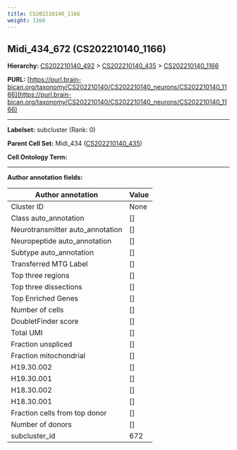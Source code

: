 ```yaml
---
title: CS202210140_1166
weight: 1166
---
```

## Midi_434_672 (CS202210140_1166)
<b>Hierarchy: </b>
[CS202210140_492](../CS202210140_492) >
[CS202210140_435](../CS202210140_435) >
[CS202210140_1166](../CS202210140_1166)

**PURL:** [https://purl.brain-bican.org/taxonomy/CS202210140/CS202210140_neurons/CS202210140_1166](https://purl.brain-bican.org/taxonomy/CS202210140/CS202210140_neurons/CS202210140_1166)

---


**Labelset:** subcluster (Rank: 0)

**Parent Cell Set:** Midi_434 ([CS202210140_435](../CS202210140_435))



**Cell Ontology Term:** 

[MARKER GENES.]: #


---

[TRANSFERRED ANNOTATIONS.]: #


[AUTHOR ANNOTATION FIELDS.]: #


**Author annotation fields:**

| Author annotation | Value |
|-------------------|-------|
|Cluster ID|None|
|Class auto_annotation|[]|
|Neurotransmitter auto_annotation|[]|
|Neuropeptide auto_annotation|[]|
|Subtype auto_annotation|[]|
|Transferred MTG Label|[]|
|Top three regions|[]|
|Top three dissections|[]|
|Top Enriched Genes|[]|
|Number of cells|[]|
|DoubletFinder score|[]|
|Total UMI|[]|
|Fraction unspliced|[]|
|Fraction mitochondrial|[]|
|H19.30.002|[]|
|H19.30.001|[]|
|H18.30.002|[]|
|H18.30.001|[]|
|Fraction cells from top donor|[]|
|Number of donors|[]|
|subcluster_id|672|
